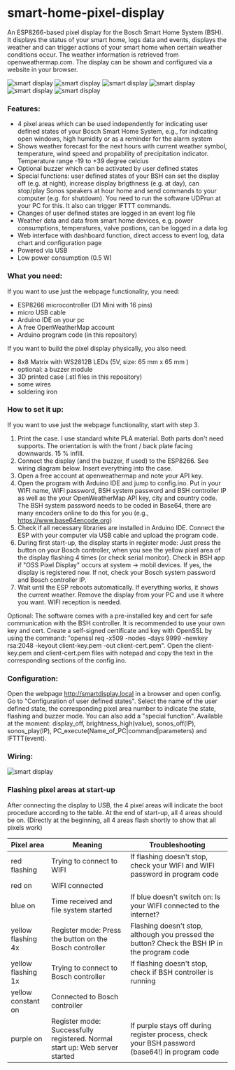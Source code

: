 # smart-home-pixel-display
An ESP8266-based pixel display for the Bosch Smart Home System (BSH). It displays the status of your smart home, logs data and events, displays the weather and can trigger actions of your smart home when certain weather conditions occur. The weather information is retrieved from openweathermap.com. The display can be shown and configured via a website in your browser.

![smart display](https://github.com/tobo-123/smart-home-pixel-display/blob/main/pictures/front.jpg)
![smart display](https://github.com/tobo-123/smart-home-pixel-display/blob/main/pictures/weather_and_states.jpg)
![smart display](https://github.com/tobo-123/smart-home-pixel-display/blob/main/pictures/assembly.jpg)
![smart display](https://github.com/tobo-123/smart-home-pixel-display/blob/main/pictures/dashboard.png)
![smart display](https://github.com/tobo-123/smart-home-pixel-display/blob/main/pictures/chart3.png)
![smart display](https://github.com/tobo-123/smart-home-pixel-display/blob/main/pictures/config.png)

### Features:

- 4 pixel areas which can be used independently for indicating user defined states of your Bosch Smart Home System, e.g., for indicating open windows, high humidity or as a reminder for the alarm system
- Shows weather forecast for the next hours with current weather symbol, temperature, wind speed and propability of precipitation indicator. Temperature range -19 to +39 degree celcius
- Optional buzzer which can be activated by user defined states
- Special functions: user defined states of your BSH can set the display off (e.g. at night), increase display brigthness (e.g. at day), can stop/play Sonos speakers at hour home and send commands to your computer (e.g. for shutdown). You need to run the software UDPrun at your PC for this. It also can trigger IFTTT commands.
- Changes of user defined states are logged in an event log file
- Weather data and data from smart home devices, e.g. power consumptions, temperatures, valve postions, can be logged in a data log
- Web interface with dashboard function, direct access to event log, data chart and configuration page
- Powered via USB
- Low power consumption (0.5 W)

### What you need:

If you want to use just the webpage functionality, you need:
- ESP8266 microcontroller (D1 Mini with 16 pins)
- micro USB cable
- Arduino IDE on your pc
- A free OpenWeatherMap account
- Arduino program code (in this repository)

If you want to build the pixel display physically, you also need:
- 8x8 Matrix with WS2812B LEDs (5V, size: 65 mm x 65 mm )
- optional: a buzzer module
- 3D printed case (.stl files in this repository)
- some wires
- soldering iron

### How to set it up:

If you want to use just the webpage functionality, start with step 3.

1. Print the case. I use standard white PLA material. Both parts don't need supports. The orientation is with the front / back plate facing downwards. 15 % infill.
2. Connect the display (and the buzzer, if used) to the ESP8266. See wiring diagram below. Insert everything into the case.
3. Open a free account at openweathermap and note your API key.
4. Open the program with Arduino IDE and jump to config.ino. Put in your WIFI name, WIFI password, BSH system password and BSH controller IP as well as the your OpenWeatherMap API key, city and country code. The BSH system password needs to be coded in Base64, there are many encoders online to do this for you (e.g., https://www.base64encode.org)
5. Check if all necessary libraries are installed in Arduino IDE. Connect the ESP with your computer via USB cable and upload the program code.
6. During first start-up, the display starts in register mode: Just press the button on your Bosch controller, when you see the yellow pixel area of the display flashing 4 times (or check serial monitor). Check in BSH app if "OSS Pixel Display" occurs at system -> mobil devices. If yes, the display is registered now. If not, check your Bosch system password and Bosch controller IP.
7. Wait until the ESP reboots automatically. If everything works, it shows the current weather. Remove the display from your PC and use it where you want. WIFI reception is needed.

Optional:
The software comes with a pre-installed key and cert for safe communication with the BSH controller. It is recommended to use your own key and cert. Create a self-signed certificate and key with OpenSSL by using the command: "openssl req -x509 -nodes -days 9999 -newkey rsa:2048 -keyout client-key.pem -out client-cert.pem". Open the client-key.pem and client-cert.pem files with notepad and copy the text in the corresponding sections of the config.ino. 

### Configuration:

Open the webpage http://smartdisplay.local in a browser and open config. Go to "Configuration of user defined states". Select the name of the user defined state, the corresponding pixel area number to indicate the state, flashing and buzzer mode. You can also add a "special function". Available at the moment: display_off, brightness_high(value), sonos_off(IP), sonos_play(IP), PC_execute(Name_of_PC|command|parameters) and IFTTT(event).

### Wiring:

![smart display](https://github.com/tobo-123/smart-home-pixel-display/blob/main/pictures/smart_pixel_display_wiring.png)

### Flashing pixel areas at start-up

After connecting the display to USB, the 4 pixel areas will indicate the boot procedure according to the table. At the end of start-up, all 4 areas should be on. (Directly at the beginning, all 4 areas flash shortly to show that all pixels work)

| Pixel area       | Meaning                                                                     | Troubleshooting                                                                                |
| ---------------- | --------------------------------------------------------------------------- | ---------------------------------------------------------------------------------------------- |
|red flashing      | Trying to connect to WIFI                                                   | If flashing doesn't stop, check your WIFI and WIFI password in program code                    |
|red on            | WIFI connected                                                              |                                                                                                |
|blue on           | Time received and file system started                                       | If blue doesn't switch on: Is your WIFI connected to the internet?                             |
|yellow flashing 4x| Register mode: Press the button on the Bosch controller                     | Flashing doesn't stop, although you pressed the button? Check the BSH IP in the program code   |
|yellow flashing 1x| Trying to connect to Bosch controller                                       | If flashing doesn't stop, check if BSH controller is running                                   |
|yellow constant on| Connected to Bosch controller                                               |                                                                                                | 
|purple on         | Register mode: Successfully registered. Normal start up: Web server started | If purple stays off during register process, check your BSH password (base64!) in program code |

